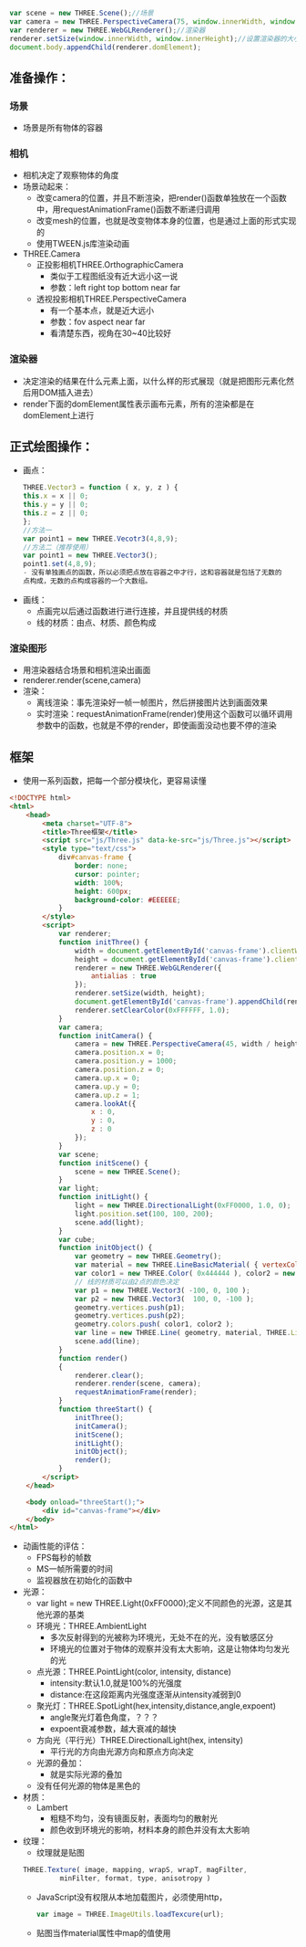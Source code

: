 ```javascript
var scene = new THREE.Scene();//场景
var camera = new THREE.PerspectiveCamera(75, window.innerWidth, window.innerHeight, 0.1, 1000);//透视相机
var renderer = new THREE.WebGLRenderer();//渲染器
renderer.setSize(window.innerWidth, window.innerHeight);//设置渲染器的大小为窗口的内宽度，也就是内容区的宽度
document.body.appendChild(renderer.domElement);
```
## 准备操作：
### 场景
- 场景是所有物体的容器
### 相机
- 相机决定了观察物体的角度
- 场景动起来：
    - 改变camera的位置，并且不断渲染，把render()函数单独放在一个函数中，用requestAnimationFrame()函数不断递归调用
    - 改变mesh的位置，也就是改变物体本身的位置，也是通过上面的形式实现的
    - 使用TWEEN.js库渲染动画
- THREE.Camera
    - 正投影相机THREE.OrthographicCamera
        - 类似于工程图纸没有近大远小这一说
        - 参数：left right top bottom near far
    - 透视投影相机THREE.PerspectiveCamera
        - 有一个基本点，就是近大远小
        - 参数：fov aspect near far
        - 看清楚东西，视角在30~40比较好
### 渲染器
- 决定渲染的结果在什么元素上面，以什么样的形式展现（就是把图形元素化然后用DOM插入进去）
- render下面的domElement属性表示画布元素，所有的渲染都是在domElement上进行
## 正式绘图操作：
- 画点：
    ```javascript
    THREE.Vector3 = function ( x, y, z ) {
    this.x = x || 0;
    this.y = y || 0;
    this.z = z || 0;
    };
    //方法一
    var point1 = new THREE.Vecotr3(4,8,9);
    //方法二（推荐使用）
    var point1 = new THREE.Vector3();
    point1.set(4,8,9);
    - 没有单独画点的函数，所以必须把点放在容器之中才行，这和容器就是包括了无数的
    点构成，无数的点构成容器的一个大数组。
    ```
- 画线：
    - 点画完以后通过函数进行进行连接，并且提供线的材质
    - 线的材质：由点、材质、颜色构成
### 渲染图形
- 用渲染器结合场景和相机渲染出画面
- renderer.render(scene,camera)
- 渲染：
    - 离线渲染：事先渲染好一帧一帧图片，然后拼接图片达到画面效果
    - 实时渲染：requestAnimationFrame(render)使用这个函数可以循环调用参数中的函数，也就是不停的render，即使画面没动也要不停的渲染



## 框架
- 使用一系列函数，把每一个部分模块化，更容易读懂
```html
<!DOCTYPE html>
<html>
    <head>
        <meta charset="UTF-8">
        <title>Three框架</title>
        <script src="js/Three.js" data-ke-src="js/Three.js"></script>
        <style type="text/css">
            div#canvas-frame {
                border: none;
                cursor: pointer;
                width: 100%;
                height: 600px;
                background-color: #EEEEEE;
            }
        </style>
        <script>
            var renderer;
            function initThree() {
                width = document.getElementById('canvas-frame').clientWidth;
                height = document.getElementById('canvas-frame').clientHeight;
                renderer = new THREE.WebGLRenderer({
                    antialias : true
                });
                renderer.setSize(width, height);
                document.getElementById('canvas-frame').appendChild(renderer.domElement);
                renderer.setClearColor(0xFFFFFF, 1.0);
            }
            var camera;
            function initCamera() {
                camera = new THREE.PerspectiveCamera(45, width / height, 1, 10000);
                camera.position.x = 0;
                camera.position.y = 1000;
                camera.position.z = 0;
                camera.up.x = 0;
                camera.up.y = 0;
                camera.up.z = 1;
                camera.lookAt({
                    x : 0,
                    y : 0,
                    z : 0
                });
            }
            var scene;
            function initScene() {
                scene = new THREE.Scene();
            }
            var light;
            function initLight() {
                light = new THREE.DirectionalLight(0xFF0000, 1.0, 0);
                light.position.set(100, 100, 200);
                scene.add(light);
            }
            var cube;
            function initObject() {
                var geometry = new THREE.Geometry();
                var material = new THREE.LineBasicMaterial( { vertexColors: THREE.VertexColors} );
                var color1 = new THREE.Color( 0x444444 ), color2 = new THREE.Color( 0xFF0000 );
                // 线的材质可以由2点的颜色决定
                var p1 = new THREE.Vector3( -100, 0, 100 );
                var p2 = new THREE.Vector3(  100, 0, -100 );
                geometry.vertices.push(p1);
                geometry.vertices.push(p2);
                geometry.colors.push( color1, color2 );
                var line = new THREE.Line( geometry, material, THREE.LinePieces );
                scene.add(line);
            }
            function render()
            {
                renderer.clear();
                renderer.render(scene, camera);
                requestAnimationFrame(render);
            }
            function threeStart() {
                initThree();
                initCamera();
                initScene();
                initLight();
                initObject();
                render();
            }
        </script>
    </head>

    <body onload="threeStart();">
        <div id="canvas-frame"></div>
    </body>
</html>
```
- 动画性能的评估：
    - FPS每秒的帧数
    - MS一帧所需要的时间
    - 监视器放在初始化的函数中
- 光源：
    - var light = new THREE.Light(0xFF0000);定义不同颜色的光源，这是其他光源的基类
    - 环境光：THREE.AmbientLight
        - 多次反射得到的光被称为环境光，无处不在的光，没有敏感区分
        - 环境光的位置对于物体的观察并没有太大影响，这是让物体均匀发光的光
    - 点光源：THREE.PointLight(color, intensity, distance)
        - intensity:默认1.0,就是100%的光强度
        - distance:在这段距离内光强度逐渐从intensity减弱到0
    - 聚光灯：THREE.SpotLight(hex,intensity,distance,angle,expoent)
        - angle聚光灯着色角度，？？？
        - expoent衰减参数，越大衰减的越快
    - 方向光（平行光）THREE.DirectionalLight(hex, intensity)
        - 平行光的方向由光源方向和原点方向决定
    - 光源的叠加：
        - 就是实际光源的叠加
    - 没有任何光源的物体是黑色的
- 材质：
    - Lambert
        - 粗糙不均匀，没有镜面反射，表面均匀的散射光
        - 颜色收到环境光的影响，材料本身的颜色并没有太大影响
- 纹理：
    - 纹理就是贴图
    ```javascript
    THREE.Texture( image, mapping, wrapS, wrapT, magFilter,
             minFilter, format, type, anisotropy )
    ```
    - JavaScript没有权限从本地加载图片，必须使用http，
        ```javascript
        var image = THREE.ImageUtils.loadTexcure(url);
        ```
    - 贴图当作material属性中map的值使用
